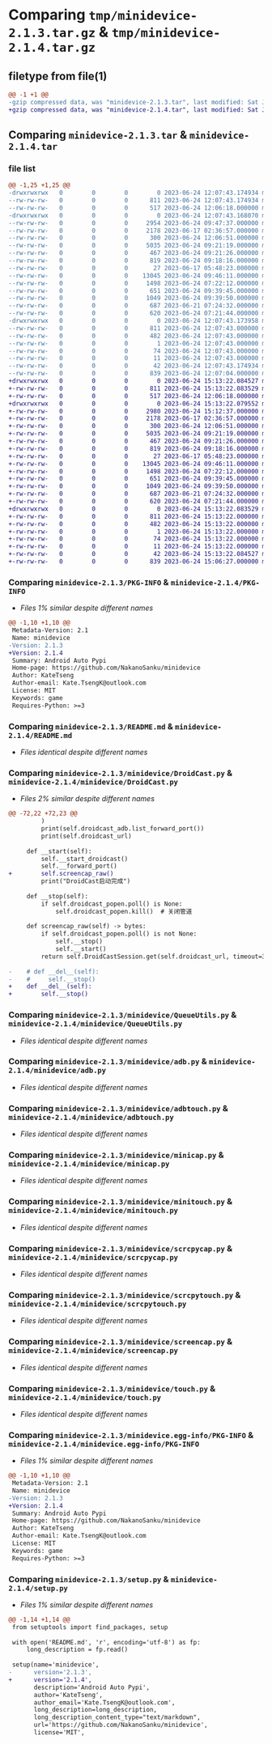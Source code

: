 # Comparing `tmp/minidevice-2.1.3.tar.gz` & `tmp/minidevice-2.1.4.tar.gz`

## filetype from file(1)

```diff
@@ -1 +1 @@
-gzip compressed data, was "minidevice-2.1.3.tar", last modified: Sat Jun 24 12:07:43 2023, max compression
+gzip compressed data, was "minidevice-2.1.4.tar", last modified: Sat Jun 24 15:13:22 2023, max compression
```

## Comparing `minidevice-2.1.3.tar` & `minidevice-2.1.4.tar`

### file list

```diff
@@ -1,25 +1,25 @@
-drwxrwxrwx   0        0        0        0 2023-06-24 12:07:43.174934 minidevice-2.1.3/
--rw-rw-rw-   0        0        0      811 2023-06-24 12:07:43.174934 minidevice-2.1.3/PKG-INFO
--rw-rw-rw-   0        0        0      517 2023-06-24 12:06:18.000000 minidevice-2.1.3/README.md
-drwxrwxrwx   0        0        0        0 2023-06-24 12:07:43.168070 minidevice-2.1.3/minidevice/
--rw-rw-rw-   0        0        0     2954 2023-06-24 09:47:37.000000 minidevice-2.1.3/minidevice/DroidCast.py
--rw-rw-rw-   0        0        0     2178 2023-06-17 02:36:57.000000 minidevice-2.1.3/minidevice/QueueUtils.py
--rw-rw-rw-   0        0        0      300 2023-06-24 12:06:51.000000 minidevice-2.1.3/minidevice/__init__.py
--rw-rw-rw-   0        0        0     5035 2023-06-24 09:21:19.000000 minidevice-2.1.3/minidevice/adb.py
--rw-rw-rw-   0        0        0      467 2023-06-24 09:21:26.000000 minidevice-2.1.3/minidevice/adbcap.py
--rw-rw-rw-   0        0        0      819 2023-06-24 09:18:16.000000 minidevice-2.1.3/minidevice/adbtouch.py
--rw-rw-rw-   0        0        0       27 2023-06-17 05:48:23.000000 minidevice-2.1.3/minidevice/logger.py
--rw-rw-rw-   0        0        0    13045 2023-06-24 09:46:11.000000 minidevice-2.1.3/minidevice/minicap.py
--rw-rw-rw-   0        0        0     1498 2023-06-24 07:22:12.000000 minidevice-2.1.3/minidevice/minitouch.py
--rw-rw-rw-   0        0        0      651 2023-06-24 09:39:45.000000 minidevice-2.1.3/minidevice/scrcpycap.py
--rw-rw-rw-   0        0        0     1049 2023-06-24 09:39:50.000000 minidevice-2.1.3/minidevice/scrcpytouch.py
--rw-rw-rw-   0        0        0      687 2023-06-21 07:24:32.000000 minidevice-2.1.3/minidevice/screencap.py
--rw-rw-rw-   0        0        0      620 2023-06-24 07:21:44.000000 minidevice-2.1.3/minidevice/touch.py
-drwxrwxrwx   0        0        0        0 2023-06-24 12:07:43.173958 minidevice-2.1.3/minidevice.egg-info/
--rw-rw-rw-   0        0        0      811 2023-06-24 12:07:43.000000 minidevice-2.1.3/minidevice.egg-info/PKG-INFO
--rw-rw-rw-   0        0        0      482 2023-06-24 12:07:43.000000 minidevice-2.1.3/minidevice.egg-info/SOURCES.txt
--rw-rw-rw-   0        0        0        1 2023-06-24 12:07:43.000000 minidevice-2.1.3/minidevice.egg-info/dependency_links.txt
--rw-rw-rw-   0        0        0       74 2023-06-24 12:07:43.000000 minidevice-2.1.3/minidevice.egg-info/requires.txt
--rw-rw-rw-   0        0        0       11 2023-06-24 12:07:43.000000 minidevice-2.1.3/minidevice.egg-info/top_level.txt
--rw-rw-rw-   0        0        0       42 2023-06-24 12:07:43.174934 minidevice-2.1.3/setup.cfg
--rw-rw-rw-   0        0        0      839 2023-06-24 12:07:04.000000 minidevice-2.1.3/setup.py
+drwxrwxrwx   0        0        0        0 2023-06-24 15:13:22.084527 minidevice-2.1.4/
+-rw-rw-rw-   0        0        0      811 2023-06-24 15:13:22.083529 minidevice-2.1.4/PKG-INFO
+-rw-rw-rw-   0        0        0      517 2023-06-24 12:06:18.000000 minidevice-2.1.4/README.md
+drwxrwxrwx   0        0        0        0 2023-06-24 15:13:22.079552 minidevice-2.1.4/minidevice/
+-rw-rw-rw-   0        0        0     2980 2023-06-24 15:12:37.000000 minidevice-2.1.4/minidevice/DroidCast.py
+-rw-rw-rw-   0        0        0     2178 2023-06-17 02:36:57.000000 minidevice-2.1.4/minidevice/QueueUtils.py
+-rw-rw-rw-   0        0        0      300 2023-06-24 12:06:51.000000 minidevice-2.1.4/minidevice/__init__.py
+-rw-rw-rw-   0        0        0     5035 2023-06-24 09:21:19.000000 minidevice-2.1.4/minidevice/adb.py
+-rw-rw-rw-   0        0        0      467 2023-06-24 09:21:26.000000 minidevice-2.1.4/minidevice/adbcap.py
+-rw-rw-rw-   0        0        0      819 2023-06-24 09:18:16.000000 minidevice-2.1.4/minidevice/adbtouch.py
+-rw-rw-rw-   0        0        0       27 2023-06-17 05:48:23.000000 minidevice-2.1.4/minidevice/logger.py
+-rw-rw-rw-   0        0        0    13045 2023-06-24 09:46:11.000000 minidevice-2.1.4/minidevice/minicap.py
+-rw-rw-rw-   0        0        0     1498 2023-06-24 07:22:12.000000 minidevice-2.1.4/minidevice/minitouch.py
+-rw-rw-rw-   0        0        0      651 2023-06-24 09:39:45.000000 minidevice-2.1.4/minidevice/scrcpycap.py
+-rw-rw-rw-   0        0        0     1049 2023-06-24 09:39:50.000000 minidevice-2.1.4/minidevice/scrcpytouch.py
+-rw-rw-rw-   0        0        0      687 2023-06-21 07:24:32.000000 minidevice-2.1.4/minidevice/screencap.py
+-rw-rw-rw-   0        0        0      620 2023-06-24 07:21:44.000000 minidevice-2.1.4/minidevice/touch.py
+drwxrwxrwx   0        0        0        0 2023-06-24 15:13:22.083529 minidevice-2.1.4/minidevice.egg-info/
+-rw-rw-rw-   0        0        0      811 2023-06-24 15:13:22.000000 minidevice-2.1.4/minidevice.egg-info/PKG-INFO
+-rw-rw-rw-   0        0        0      482 2023-06-24 15:13:22.000000 minidevice-2.1.4/minidevice.egg-info/SOURCES.txt
+-rw-rw-rw-   0        0        0        1 2023-06-24 15:13:22.000000 minidevice-2.1.4/minidevice.egg-info/dependency_links.txt
+-rw-rw-rw-   0        0        0       74 2023-06-24 15:13:22.000000 minidevice-2.1.4/minidevice.egg-info/requires.txt
+-rw-rw-rw-   0        0        0       11 2023-06-24 15:13:22.000000 minidevice-2.1.4/minidevice.egg-info/top_level.txt
+-rw-rw-rw-   0        0        0       42 2023-06-24 15:13:22.084527 minidevice-2.1.4/setup.cfg
+-rw-rw-rw-   0        0        0      839 2023-06-24 15:06:27.000000 minidevice-2.1.4/setup.py
```

### Comparing `minidevice-2.1.3/PKG-INFO` & `minidevice-2.1.4/PKG-INFO`

 * *Files 1% similar despite different names*

```diff
@@ -1,10 +1,10 @@
 Metadata-Version: 2.1
 Name: minidevice
-Version: 2.1.3
+Version: 2.1.4
 Summary: Android Auto Pypi
 Home-page: https://github.com/NakanoSanku/minidevice
 Author: KateTseng
 Author-email: Kate.TsengK@outlook.com
 License: MIT
 Keywords: game
 Requires-Python: >=3
```

### Comparing `minidevice-2.1.3/README.md` & `minidevice-2.1.4/README.md`

 * *Files identical despite different names*

### Comparing `minidevice-2.1.3/minidevice/DroidCast.py` & `minidevice-2.1.4/minidevice/DroidCast.py`

 * *Files 2% similar despite different names*

```diff
@@ -72,22 +72,23 @@
         )
         print(self.droidcast_adb.list_forward_port())
         print(self.droidcast_url)
 
     def __start(self):
         self.__start_droidcast()
         self.__forward_port()
+        self.screencap_raw()
         print("DroidCast启动完成")
 
     def __stop(self):
         if self.droidcast_popen.poll() is None:
             self.droidcast_popen.kill()  # 关闭管道
 
     def screencap_raw(self) -> bytes:
         if self.droidcast_popen.poll() is not None:
             self.__stop()
             self.__start()
         return self.DroidCastSession.get(self.droidcast_url, timeout=3).content
 
-    # def __del__(self):
-    #     self.__stop()
+    def __del__(self):
+        self.__stop()
```

### Comparing `minidevice-2.1.3/minidevice/QueueUtils.py` & `minidevice-2.1.4/minidevice/QueueUtils.py`

 * *Files identical despite different names*

### Comparing `minidevice-2.1.3/minidevice/adb.py` & `minidevice-2.1.4/minidevice/adb.py`

 * *Files identical despite different names*

### Comparing `minidevice-2.1.3/minidevice/adbtouch.py` & `minidevice-2.1.4/minidevice/adbtouch.py`

 * *Files identical despite different names*

### Comparing `minidevice-2.1.3/minidevice/minicap.py` & `minidevice-2.1.4/minidevice/minicap.py`

 * *Files identical despite different names*

### Comparing `minidevice-2.1.3/minidevice/minitouch.py` & `minidevice-2.1.4/minidevice/minitouch.py`

 * *Files identical despite different names*

### Comparing `minidevice-2.1.3/minidevice/scrcpycap.py` & `minidevice-2.1.4/minidevice/scrcpycap.py`

 * *Files identical despite different names*

### Comparing `minidevice-2.1.3/minidevice/scrcpytouch.py` & `minidevice-2.1.4/minidevice/scrcpytouch.py`

 * *Files identical despite different names*

### Comparing `minidevice-2.1.3/minidevice/screencap.py` & `minidevice-2.1.4/minidevice/screencap.py`

 * *Files identical despite different names*

### Comparing `minidevice-2.1.3/minidevice/touch.py` & `minidevice-2.1.4/minidevice/touch.py`

 * *Files identical despite different names*

### Comparing `minidevice-2.1.3/minidevice.egg-info/PKG-INFO` & `minidevice-2.1.4/minidevice.egg-info/PKG-INFO`

 * *Files 1% similar despite different names*

```diff
@@ -1,10 +1,10 @@
 Metadata-Version: 2.1
 Name: minidevice
-Version: 2.1.3
+Version: 2.1.4
 Summary: Android Auto Pypi
 Home-page: https://github.com/NakanoSanku/minidevice
 Author: KateTseng
 Author-email: Kate.TsengK@outlook.com
 License: MIT
 Keywords: game
 Requires-Python: >=3
```

### Comparing `minidevice-2.1.3/setup.py` & `minidevice-2.1.4/setup.py`

 * *Files 1% similar despite different names*

```diff
@@ -1,14 +1,14 @@
 from setuptools import find_packages, setup
 
 with open('README.md', 'r', encoding='utf-8') as fp:
     long_description = fp.read()
 
 setup(name='minidevice',
-      version='2.1.3',
+      version='2.1.4',
       description='Android Auto Pypi',
       author='KateTseng',
       author_email='Kate.TsengK@outlook.com',
       long_description=long_description,
       long_description_content_type="text/markdown",
       url='https://github.com/NakanoSanku/minidevice',
       license='MIT',
```

